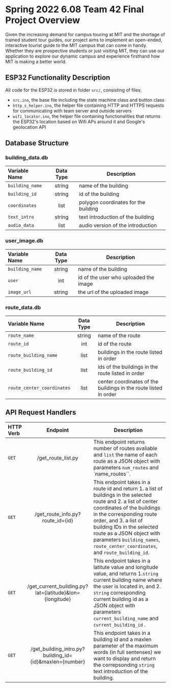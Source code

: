 # Spring 2022 6.08 Team 42 Final Project Overview
Given the increasing demand for campus touring at MIT and the shortage of trained student tour guides, our project aims to implement an open-ended, interactive tourist guide to the MIT campus that can come in handy. Whether they are prospective students or just visiting MIT, they can use our application to explore our dynamic campus and experience firsthand how MIT is making a better world.

## ESP32 Functionality Description

All code for the ESP32 is stored in folder ```src/```, consisting of files:
- ```src.ino```, the base file including the state machine class and button class
- ```http_s_helper.ino```, the helper file containing HTTP and HTTPS requests for communicating with team server and outside servers
- ```wifi_locator.ino```, the helper file containing functionalities that returns the ESP32's location based on Wifi APs around it and Google's geolocation API
                    
## Database Structure

### building_data.db
| Variable Name  | Data Type | Description|
| :------------ |:---------------:| -----|
| `building_name`      | string| name of the building |
| `building_id`      | string| id of the building |
| `coordinates`    | list        |   polygon coordinates for the building |
| `text_intro` | string        |  text introduction of the building |
| `audio_data` | list       |  audio version of the introduction |

### user_image.db

| Variable Name  | Data Type | Description|
| :------------ |:---------------:| -----|
| `building_name`      | string| name of the building |
| `user`    | int       |   id of the user who uploaded the image |
| `image_url` | string        |  the url of the uploaded image |

### route_data.db
| Variable Name  | Data Type | Description|
| :------------ |:---------------:| -----|
| `route_name` | string| name of the route |
| `route_id` | int| id of the route |
| `route_building_name`    | list       |   buildings in the route listed in order |
| `route_building_id` | list        |  ids of the buildings in the route listed in order |
| `route_center_coordinates` | list        |  center coordinates of the buildings in the route listed in order |

## API Request Handlers
| HTTP Verb  | Endpoint | Description|
| :------------ |:---------------:| -----|
| `GET` | /get_route_list.py| This endpoint returns number of routes avaliable and `list` the name of each route as a JSON object with parameters `num_routes` and `name_routes``. |
| `GET` | /get_route_info.py?route_id={id}| This endpoint takes in a route id and return 1. a list of buildings in the selected route and 2. a list of center coordinates of the buildings in the corresponding route order, and 3. a list of building IDs in the selected route as a JSON object with parameters `building_names`, `route_center_coordinates`, and `route_building_id`. |
| `GET` | /get_current_building.py?lat={latitude}&lon={longitude}| This endpoint takes in a latitute value and longitude value, and returns 1.`string` current building name where the user is located in, and 2. `string` corresponding current building id as a JSON object with parameters `current_building_name` and `current_building_id` . |
| `GET` | /get_building_intro.py?building_id={id}&maxlen={number}| This endpoint takes in a building id and a maxlen parameter of the maximum words (in full sentenses) we want to display and return the correpsonding `string` text introduction of the building. |

